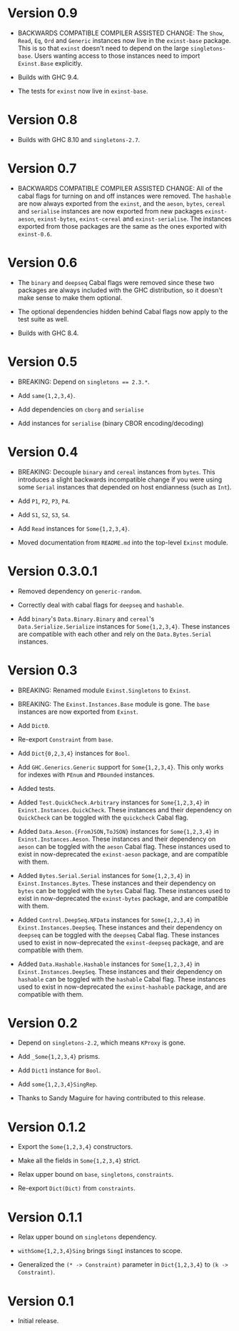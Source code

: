 # Version 0.9

* BACKWARDS COMPATIBLE COMPILER ASSISTED CHANGE: The `Show`, `Read`,
  `Eq`, `Ord` and `Generic` instances now live in the `exinst-base` package.
  This is so that `exinst` doesn't need to depend on the large
  `singletons-base`. Users wanting access to those instances need to import
  `Exinst.Base` explicitly.

* Builds with GHC 9.4.

* The tests for `exinst` now live in `exinst-base`.

# Version 0.8

* Builds with GHC 8.10 and `singletons-2.7`.

# Version 0.7

* BACKWARDS COMPATIBLE COMPILER ASSISTED CHANGE: All of the cabal flags
  for turning on and off instances were removed.  The `hashable` are now
  always exported from the `exinst`, and the `aeson`, `bytes`,
  `cereal` and `serialise` instances  are now exported from new
  packages `exinst-aeson`, `exinst-bytes`, `exinst-cereal` and
  `exinst-serialise`. The instances exported from those packages are
  the same as the ones exported with `exinst-0.6`.


# Version 0.6

* The `binary` and `deepseq` Cabal flags were removed since these two packages
  are always included with the GHC distribution, so it doesn't make sense to
  make them optional.

* The optional dependencies hidden behind Cabal flags now apply to the test
  suite as well.

* Builds with GHC 8.4.


# Version 0.5

* BREAKING: Depend on `singletons == 2.3.*`.

* Add `same{1,2,3,4}`.

* Add dependencies on `cborg` and `serialise`

* Add instances for `serialise` (binary CBOR encoding/decoding)


# Version 0.4

* BREAKING: Decouple `binary` and `cereal` instances from `bytes`. This
  introduces a slight backwards incompatible change if you were using some
  `Serial` instances that depended on host endianness (such as `Int`).

* Add `P1`, `P2`, `P3`, `P4`.

* Add `S1`, `S2`, `S3`, `S4`.

* Add `Read` instances for `Some{1,2,3,4}`.

* Moved documentation from `README.md` into the top-level `Exinst` module.


# Version 0.3.0.1

* Removed dependency on `generic-random`.

* Correctly deal with cabal flags for `deepseq` and `hashable`.

* Add `binary`'s `Data.Binary.Binary` and `cereal`'s `Data.Serialize.Serialize`
  instances for `Some{1,2,3,4}`. These instances are compatible with each other
  and rely on the `Data.Bytes.Serial` instances.


# Version 0.3

* BREAKING: Renamed module `Exinst.Singletons` to  `Exinst`.

* BREAKING: The `Exinst.Instances.Base` module is gone. The `base` instances are
  now exported from `Exinst`.

* Add `Dict0`.

* Re-export `Constraint` from `base`.

* Add `Dict{0,2,3,4}` instances for `Bool`.

* Add `GHC.Generics.Generic` support for `Some{1,2,3,4}`. This only works for
  indexes with `PEnum` and `PBounded` instances.

* Added tests.

* Added `Test.QuickCheck.Arbitrary` instances for `Some{1,2,3,4}` in
  `Exinst.Instances.QuickCheck`. These instances and their dependency on
  `QuickCheck` can be toggled with the `quickcheck` Cabal flag.

* Added `Data.Aeson.{FromJSON,ToJSON}` instances for `Some{1,2,3,4}` in
  `Exinst.Instances.Aeson`. These instances and their dependency on
  `aeson` can be toggled with the `aeson` Cabal flag. These instances used to
  exist in now-deprecated the `exinst-aeson` package, and are compatible with
  them.

* Added `Bytes.Serial.Serial` instances for `Some{1,2,3,4}` in
  `Exinst.Instances.Bytes`. These instances and their dependency on `bytes` can
  be toggled with the `bytes` Cabal flag. These instances used to exist in
  now-deprecated the `exinst-bytes` package, and are compatible with them.

* Added `Control.DeepSeq.NFData` instances for `Some{1,2,3,4}` in
  `Exinst.Instances.DeepSeq`. These instances and their dependency on `deepseq`
  can be toggled with the `deepseq` Cabal flag. These instances used to exist in
  now-deprecated the `exinst-deepseq` package, and are compatible with them.

* Added `Data.Hashable.Hashable` instances for `Some{1,2,3,4}` in
  `Exinst.Instances.DeepSeq`. These instances and their dependency on `hashable`
  can be toggled with the `hashable` Cabal flag. These instances used to exist
  in now-deprecated the `exinst-hashable` package, and are compatible with them.


# Version 0.2

* Depend on `singletons-2.2`, which means `KProxy` is gone.

* Add `_Some{1,2,3,4}` prisms.

* Add `Dict1` instance for `Bool`.

* Add `some{1,2,3,4}SingRep`.

* Thanks to Sandy Maguire for having contributed to this release.


# Version 0.1.2

* Export the `Some{1,2,3,4}` constructors.

* Make all the fields in `Some{1,2,3,4}` strict.

* Relax upper bound on `base`, `singletons`, `constraints`.

* Re-export `Dict(Dict)` from `constraints`.


# Version 0.1.1

* Relax upper bound on `singletons` dependency.

* `withSome{1,2,3,4}Sing` brings `SingI` instances to scope.

* Generalized the `(* -> Constraint)` parameter in `Dict{1,2,3,4}`
  to `(k -> Constraint)`.


# Version 0.1

* Initial release.
